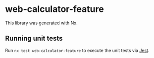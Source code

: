 # web-calculator-feature

This library was generated with [Nx](https://nx.dev).

## Running unit tests

Run `nx test web-calculator-feature` to execute the unit tests via [Jest](https://jestjs.io).
